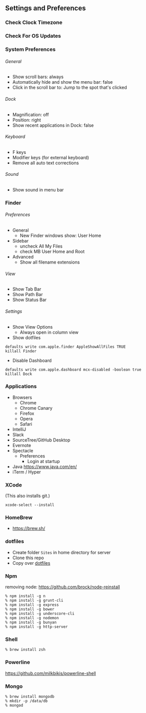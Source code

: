 ## Settings and Preferences

### Check Clock Timezone

### Check For OS Updates

### System Preferences

###### General
- Show scroll bars: always
- Automatically hide and show the menu bar: false
- Click in the scroll bar to: Jump to the spot that's clicked

###### Dock
- Magnification: off
- Position: right
- Show recent applications in Dock: false

###### Keyboard 
- F keys
- Modifier keys (for external keyboard)
- Remove all auto text corrections

###### Sound
- Show sound in menu bar

### Finder

###### Preferences
- General
  + New Finder windows show: User Home
- Sidebar
  + uncheck All My Files
  + check MB User Home and Root
- Advanced
  + Show all filename extensions

###### View
- Show Tab Bar
- Show Path Bar
- Show Status Bar

###### Settings
- Show View Options
  + Always open in column view
- Show dotfiles
```
defaults write com.apple.finder AppleShowAllFiles TRUE
killall Finder
```
- Disable Dashboard
```
defaults write com.apple.dashboard mcx-disabled -boolean true
killall Dock
```

### Applications
- Browsers
  - Chrome
  - Chrome Canary
  - Firefox
  - Opera
  - Safari
- IntelliJ
- Slack
- SourceTree/GitHub Desktop
- Evernote
- Spectacle
  - Preferences
    - Login at startup
- Java https://www.java.com/en/
- iTerm / Hyper


### XCode
(This also installs git.)
```
xcode-select --install
```

### HomeBrew
- https://brew.sh/

### dotfiles
- Create folder `Sites` in home directory for server
- Clone this repo
- Copy over [dotfiles](https://github.com/rcline/development-environment/tree/master/dotfiles)

### Npm
removing node: https://github.com/brock/node-reinstall
```
% npm install -g n
% npm install -g grunt-cli
% npm install -g express
% npm install -g bower
% npm install -g underscore-cli
% npm install -g nodemon
% npm install -g bunyan
% npm install -g http-server
```

### Shell
```
% brew install zsh
```

### Powerline
https://github.com/milkbikis/powerline-shell

### Mongo
```
% brew install mongodb
% mkdir -p /data/db
% mongod
```

